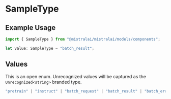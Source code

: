 # SampleType

## Example Usage

```typescript
import { SampleType } from "@mistralai/mistralai/models/components";

let value: SampleType = "batch_result";
```

## Values

This is an open enum. Unrecognized values will be captured as the `Unrecognized<string>` branded type.

```typescript
"pretrain" | "instruct" | "batch_request" | "batch_result" | "batch_error" | Unrecognized<string>
```